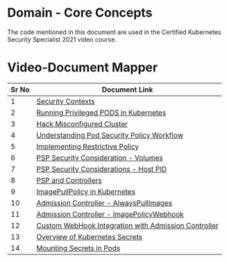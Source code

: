 # Domain - Core Concepts

The code mentioned in this document are used in the Certified Kubernetes Security Specialist 2021 video course.


# Video-Document Mapper

| Sr No | Document Link |
| ------ | ------ |
| 1 | [Security Contexts][PlDa] |
| 2 | [Running Privileged PODS in Kubernetes][PlDb] |
| 3 | [Hack Misconfigured Cluster][PlDc]
| 4 | [Understanding Pod Security Policy Workflow][PlDd]
| 5 | [Implementing Restrictive Policy][PlDe] |
| 6 | [PSP Security Consideration - Volumes][PlDf] |
| 7 | [PSP Security Considerations - Host PID][PlDg] |
| 8 | [PSP and Controllers][PlDz] |
| 9 | [ImagePullPolicy in Kubernetes][PlDh] |
| 10 | [Admission Controller - AlwaysPullImages][PlDi] |
| 11 | [Admission Controller - ImagePolicyWebhook][PlDj] |
| 12 | [Custom WebHook Integration with Admission Controller][PlDk] |
| 13 | [Overview of Kubernetes Secrets][PlDl] |
| 14 | [Mounting Secrets in Pods][PlDm] |

   [PlDa]: <https://github.com/zealvora/certified-kubernetes-security-specialist/blob/master/domain-3-minimize-microservice-vulnerability/pod-securitycontext.yaml>
   [PlDb]: <https://github.com/zealvora/certified-kubernetes-security-specialist/blob/master/domain-3-minimize-microservice-vulnerability/privileged.yaml>
   [PlDc]: <https://github.com/zealvora/certified-kubernetes-security-specialist/blob/master/domain-3-minimize-microservice-vulnerability/hack-case-01.md>
   [PlDd]: <https://github.com/zealvora/certified-kubernetes-security-specialist/blob/master/domain-3-minimize-microservice-vulnerability/pod-security-policy.md>

   [PlDe]: <https://github.com/zealvora/certified-kubernetes-security-specialist/blob/master/domain-3-minimize-microservice-vulnerability/psp-restrictive.md>

   [PlDf]: <https://github.com/zealvora/certified-kubernetes-security-specialist/blob/master/domain-3-minimize-microservice-vulnerability/hostpath.md>
   [PlDg]: <https://github.com/zealvora/certified-kubernetes-security-specialist/blob/master/domain-3-minimize-microservice-vulnerability/hostpid.md>
   [PlDh]: <https://github.com/zealvora/certified-kubernetes-security-specialist/blob/master/domain-3-minimize-microservice-vulnerability/image-pull-policy.md>

   [PlDi]: <https://github.com/zealvora/certified-kubernetes-security-specialist/blob/master/domain-3-minimize-microservice-vulnerability/ac-alwayspullimages.md>

   [PlDj]: <https://github.com/zealvora/certified-kubernetes-security-specialist/blob/master/domain-3-minimize-microservice-vulnerability/imagewebhook.md>

   [PlDk]: <https://github.com/zealvora/certified-kubernetes-security-specialist/blob/master/domain-3-minimize-microservice-vulnerability/imagepolicywebhook-custom.md>

   [PlDl]: <https://github.com/zealvora/certified-kubernetes-security-specialist/blob/master/domain-3-minimize-microservice-vulnerability/secrets.md>

   [PlDm]: <https://github.com/zealvora/certified-kubernetes-security-specialist/blob/master/domain-3-minimize-microservice-vulnerability/mounting-secrets.md>

   [PlDz]: <https://github.com/zealvora/certified-kubernetes-security-specialist/blob/master/domain-3-minimize-microservice-vulnerability/psp-rs.md>
